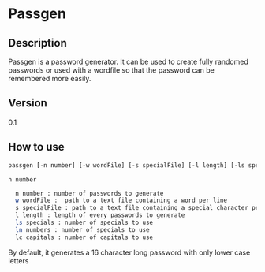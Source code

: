# Passgen

Description
---------
Passgen is a password generator. It can be used to create fully randomed passwords or used with a wordfile
so that the password can be remembered more easily.


Version
-------
0.1

How to use
----------
```sh
passgen [-n number] [-w wordFile] [-s specialFile] [-l length] [-ls specials] [-ln numbers] [-lc capitals]
```

```
n number
```


```sh
  n number : number of passwords to generate
  w wordFile :  path to a text file containing a word per line
  s specialFile : path to a text file containing a special character per line
  l length : length of every passwords to generate
  ls specials : number of specials to use
  ln numbers : number of specials to use
  lc capitals : number of capitals to use
```
By default, it generates a 16 character long password with only lower case letters

